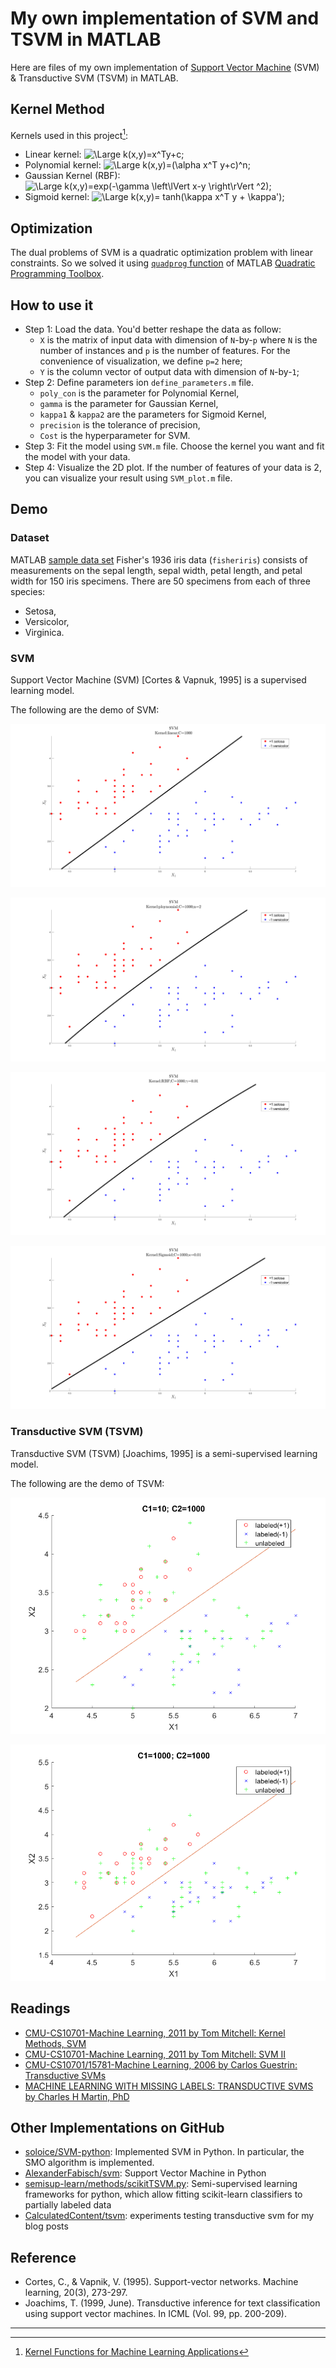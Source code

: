 # My own implementation of SVM and TSVM in MATLAB

Here are files of my own implementation of [Support Vector Machine](https://en.wikipedia.org/wiki/Support_vector_machine) (SVM) & Transductive SVM (TSVM) in MATLAB.

## Kernel Method

Kernels used in this project[^1]:

* Linear kernel: <img src="https://latex.codecogs.com/gif.latex?k%28x%2Cy%29%3Dx%5ETy&plus;c" title="\Large k(x,y)=x^Ty+c" />;
* Polynomial kernel: <img src="https://latex.codecogs.com/gif.latex?k%28x%2Cy%29%3D%28%5Calpha%20x%5ETy&plus;c%29%5En" title="\Large k(x,y)=(\alpha x^T y+c)^n" />;
* Gaussian Kernel (RBF): <img src="https://latex.codecogs.com/gif.latex?k%28x%2Cy%29%3Dexp%28-%5Cgamma%20%5Cleft%5ClVert%20x-y%20%5Cright%5CrVert%20%5E2%29" title="\Large k(x,y)=exp(-\gamma \left\lVert x-y \right\rVert ^2)" />;
* Sigmoid kernel: <img src="https://latex.codecogs.com/gif.latex?k%28x%2Cy%29%3D%20tanh%28%5Ckappa%20x%5ET%20y%20&plus;%20%5Ckappa%27%29" title="\Large k(x,y)= tanh(\kappa x^T y + \kappa')" />;

## Optimization

The dual problems of SVM is a quadratic optimization problem with linear constraints. So we solved it using [`quadprog` function](https://ww2.mathworks.cn/help/optim/ug/quadprog.html) of MATLAB [Quadratic Programming Toolbox](https://ww2.mathworks.cn/help/optim/quadratic-programming.html).

## How to use it

* Step 1: Load the data. You'd better reshape the data as follow: 
	* `X` is the matrix of input data with dimension of `N`-by-`p` where `N` is the number of instances and `p` is the number of features. For the convenience of visualization, we define `p=2` here;
	* `Y` is the column vector of output data with dimension of `N`-by-`1`;
* Step 2: Define parameters ion `define_parameters.m` file. 
	* `poly_con` is the parameter for Polynomial Kernel, 
	* `gamma` is the parameter for Gaussian Kernel, 
	* `kappa1` & `kappa2` are the parameters for Sigmoid Kernel, 
	* `precision` is the tolerance of precision,
	* `Cost` is the hyperparameter for SVM.
* Step 3: Fit the model using `SVM.m` file. Choose the kernel you want and fit the model with your data.
* Step 4: Visualize the 2D plot. If the number of features of your data is 2, you can visualize your result using `SVM_plot.m` file.

## Demo

### Dataset

MATLAB [sample data set](https://ww2.mathworks.cn/help/stats/sample-data-sets.html) Fisher's 1936 iris data (`fisheriris`) consists of measurements on the sepal length, sepal width, petal length, and petal width for 150 iris specimens. There are 50 specimens from each of three species:

* Setosa,
* Versicolor,
* Virginica.

### SVM

Support Vector Machine (SVM) [Cortes & Vapnuk, 1995] is a supervised learning model.

The following are the demo of SVM:

![](SVM/SVM_linear_C=1000.png)

![](SVM/SVM_ploynomial_C=1000.png)

![](SVM/SVM_RBF_C=1000.png)

![](SVM/SVM_Sigmoid_C=1000.png)

### Transductive SVM (TSVM)

Transductive SVM (TSVM) [Joachims, 1995] is a semi-supervised learning model.

The following are the demo of TSVM:

![](TSVM/TSVM.png)

![](TSVM/TSVM2.png)


## Readings

* [CMU-CS10701-Machine Learning, 2011 by Tom Mitchell: Kernel Methods, SVM](http://www.cs.cmu.edu/~tom/10701_sp11/slides/Kernels_SVM_04_7_2011-ann.pdf)
* [CMU-CS10701-Machine Learning, 2011 by Tom Mitchell: SVM II](http://www.cs.cmu.edu/~tom/10701_sp11/slides/Kernels_SVM2_04_12_2011-ann.pdf)
* [CMU-CS10701/15781-Machine Learning, 2006 by Carlos Guestrin: Transductive SVMs](http://www.cs.cmu.edu/~guestrin/Class/10701-S06/Slides/tsvms-pca.pdf)
* [MACHINE LEARNING WITH MISSING LABELS: TRANSDUCTIVE SVMS by Charles H Martin, PhD](https://calculatedcontent.com/2014/09/23/machine-learning-with-missing-labels-transductive-svms/)

## Other Implementations on GitHub


* [soloice/SVM-python](https://github.com/soloice/SVM-python): Implemented SVM in Python. In particular, the SMO algorithm is implemented.
* [AlexanderFabisch/svm](https://github.com/AlexanderFabisch/svm): Support Vector Machine in Python
* [semisup-learn/methods/scikitTSVM.py](https://github.com/tmadl/semisup-learn/blob/master/methods/scikitTSVM.py): Semi-supervised learning frameworks for python, which allow fitting scikit-learn classifiers to partially labeled data
* [CalculatedContent/tsvm](https://github.com/CalculatedContent/tsvm): experiments testing transductive svm for my blog posts


## Reference

* Cortes, C., & Vapnik, V. (1995). Support-vector networks. Machine learning, 20(3), 273-297.
* Joachims, T. (1999, June). Transductive inference for text classification using support vector machines. In ICML (Vol. 99, pp. 200-209).

---

[^1]: [Kernel Functions for Machine Learning Applications](http://crsouza.com/2010/03/17/kernel-functions-for-machine-learning-applications/#linear)